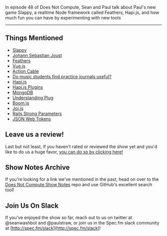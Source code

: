 In episode 48 of Does Not Compute, Sean and Paul talk about Paul's new game Slappy, a realtime Node framework called Feathers, Hapi.js, and how much fun you can have by experimenting with new tools

----

## Things Mentioned

* [Slappy](https://dev.slappy.biz/)
* [Johann Sebastian Joust](http://www.jsjoust.com/)
* [Feathers](http://feathersjs.com/)
* [Vue.js](https://vuejs.org/)
* [Action Cable](http://edgeguides.rubyonrails.org/action_cable_overview.html)
* [Do music students find practice journals useful?](http://music.stackexchange.com/questions/3299/do-music-students-find-practice-journals-useful)
* [Hapi.js](http://hapijs.com/)
* [Hapi.js Plugins](http://hapijs.com/tutorials/plugins)
* [MongoDB](https://www.mongodb.com/)
* [Understanding Plug](http://www.phoenixframework.org/docs/understanding-plug)
* [Boom.js](https://github.com/hapijs/boom)
* [Joi.js](https://github.com/hapijs/joi)
* [Rails Strong Parameters](https://github.com/rails/strong_parameters)
* [JSON Web Tokens](https://jwt.io/)

## Leave us a review!

Last but not least, if you haven't rated or reviewed the show yet and you'd like to do us a huge favor, [you can do so by clicking here!](https://itunes.apple.com/us/podcast/does-not-compute/id1048731980?mt=2)

## Show Notes Archive

If you're looking for a link we've mentioned in the past, head on over to the [Does Not Compute Show Notes](https://github.com/seanwash/dnccast-show-notes) repo and use GitHub's excellent search tool!

## Join Us On Slack

If you've enjoyed the show so far, reach out to us on twitter at @seanwashbot and @paulstraw, or join us in the Spec.fm slack community at [http://spec.fm/slack](http://spec.fm/slack)!

